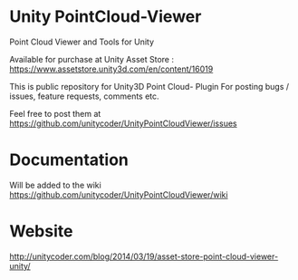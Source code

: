 # Unity PointCloud-Viewer
Point Cloud Viewer and Tools for Unity

Available for purchase at Unity Asset Store : https://www.assetstore.unity3d.com/en/content/16019

This is public repository for Unity3D Point Cloud- Plugin
For posting bugs / issues, feature requests, comments etc.

Feel free to post them at https://github.com/unitycoder/UnityPointCloudViewer/issues

# Documentation

Will be added to the wiki https://github.com/unitycoder/UnityPointCloudViewer/wiki

# Website

http://unitycoder.com/blog/2014/03/19/asset-store-point-cloud-viewer-unity/
